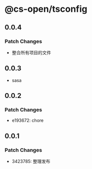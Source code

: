 # @cs-open/tsconfig

## 0.0.4

### Patch Changes

- 整合所有项目的文件

## 0.0.3

- sasa

## 0.0.2

### Patch Changes

- e193672: chore

## 0.0.1

### Patch Changes

- 3423785: 整理发布

